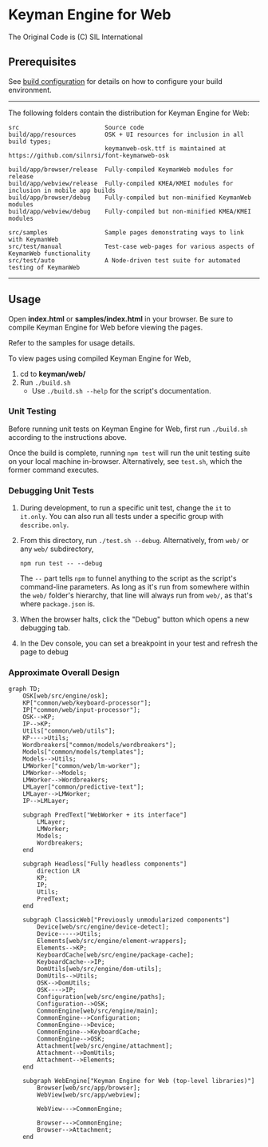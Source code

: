 # Keyman Engine for Web
The Original Code is (C) SIL International

## Prerequisites
See [build configuration](../docs/build/index.md) for details on how to
configure your build environment.

**********************************************************************

The following folders contain the distribution for Keyman Engine for Web:

    src                        Source code
    build/app/resources        OSK + UI resources for inclusion in all build types;
                               keymanweb-osk.ttf is maintained at https://github.com/silnrsi/font-keymanweb-osk

    build/app/browser/release  Fully-compiled KeymanWeb modules for release
    build/app/webview/release  Fully-compiled KMEA/KMEI modules for inclusion in mobile app builds
    build/app/browser/debug    Fully-compiled but non-minified KeymanWeb modules
    build/app/webview/debug    Fully-compiled but non-minified KMEA/KMEI modules

    src/samples                Sample pages demonstrating ways to link with KeymanWeb
    src/test/manual            Test-case web-pages for various aspects of KeymanWeb functionality
    src/test/auto              A Node-driven test suite for automated testing of KeymanWeb

**********************************************************************

## Usage
Open **index.html** or **samples/index.html** in your browser. Be sure to
compile Keyman Engine for Web before viewing the pages.

Refer to the samples for usage details.

To view pages using compiled Keyman Engine for Web,
1. cd to **keyman/web/**
2. Run `./build.sh`
   - Use `./build.sh --help` for the script's documentation.

### Unit Testing ###

Before running unit tests on Keyman Engine for Web, first run `./build.sh`
according to the instructions above.

Once the build is complete, running `npm test` will run the unit testing suite
on your local machine in-browser. Alternatively, see `test.sh`, which
the former command executes.

### Debugging Unit Tests
1. During development, to run a specific unit test, change the `it` to
   `it.only`. You can also run all tests under a specific group with
   `describe.only`.
2. From this directory, run `./test.sh --debug`. Alternatively, from
   `web/` or any `web/` subdirectory,

   ```
   npm run test -- --debug
   ```

   The `--` part tells `npm` to funnel anything to the script as the script's
   command-line parameters. As long as it's run from somewhere within the `web/`
   folder's hierarchy, that line will always run from `web/`, as that's where
   `package.json` is.

3. When the browser halts, click the "Debug" button which opens a new debugging
   tab.
4. In the Dev console, you can set a breakpoint in your test and refresh the
   page to debug

### Approximate Overall Design

```mermaid
graph TD;
    OSK[web/src/engine/osk];
    KP["common/web/keyboard-processor"];
    IP["common/web/input-processor"];
    OSK-->KP;
    IP-->KP;
    Utils["common/web/utils"];
    KP---->Utils;
    Wordbreakers["common/models/wordbreakers"];
    Models["common/models/templates"];
    Models-->Utils;
    LMWorker["common/web/lm-worker"];
    LMWorker-->Models;
    LMWorker-->Wordbreakers;
    LMLayer["common/predictive-text"];
    LMLayer-->LMWorker;
    IP-->LMLayer;

    subgraph PredText["WebWorker + its interface"]
        LMLayer;
        LMWorker;
        Models;
        Wordbreakers;
    end

    subgraph Headless["Fully headless components"]
        direction LR
        KP;
        IP;
        Utils;
        PredText;
    end

    subgraph ClassicWeb["Previously unmodularized components"]
        Device[web/src/engine/device-detect];
        Device----->Utils;
        Elements[web/src/engine/element-wrappers];
        Elements-->KP;
        KeyboardCache[web/src/engine/package-cache];
        KeyboardCache-->IP;
        DomUtils[web/src/engine/dom-utils];
        DomUtils-->Utils;
        OSK-->DomUtils;
        OSK---->IP;
        Configuration[web/src/engine/paths];
        Configuration-->OSK;
        CommonEngine[web/src/engine/main];
        CommonEngine-->Configuration;
        CommonEngine-->Device;
        CommonEngine-->KeyboardCache;
        CommonEngine-->OSK;
        Attachment[web/src/engine/attachment];
        Attachment-->DomUtils;
        Attachment-->Elements;
    end

    subgraph WebEngine["Keyman Engine for Web (top-level libraries)"]
        Browser[web/src/app/browser];
        WebView[web/src/app/webview];

        WebView--->CommonEngine;

        Browser--->CommonEngine;
        Browser-->Attachment;
    end
```